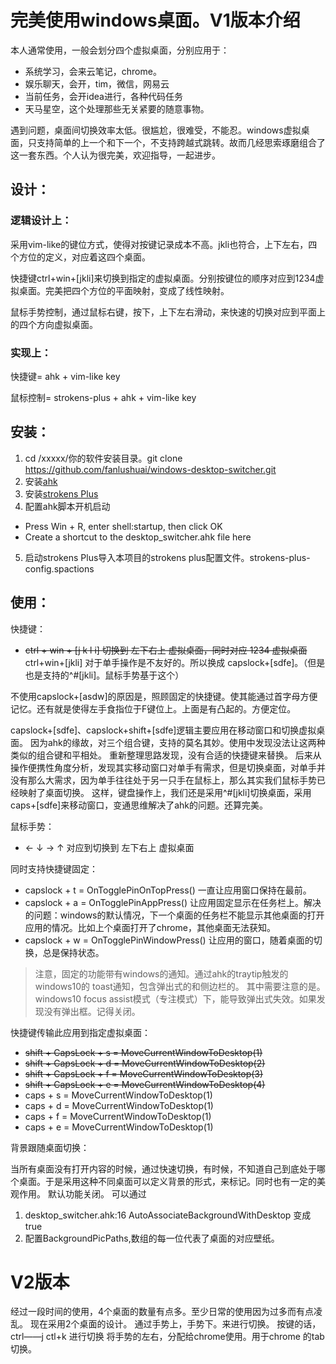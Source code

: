 # 完美使用windows桌面。V1版本介绍
本人通常使用，一般会划分四个虚拟桌面，分别应用于：
- 系统学习，会来云笔记，chrome。
- 娱乐聊天，会开，tim，微信，网易云
- 当前任务，会开idea进行，各种代码任务
- 天马星空，这个处理那些无关紧要的随意事物。

遇到问题，桌面间切换效率太低。很尴尬，很难受，不能忍。windows虚拟桌面，只支持简单的上一个和下一个，不支持跨越式跳转。故而几经思索琢磨组合了这一套东西。个人认为很完美，欢迎指导，一起进步。

## 设计：
### 逻辑设计上：
采用vim-like的键位方式，使得对按键记录成本不高。jkli也符合，上下左右，四个方位的定义，对应着这四个桌面。

快捷键ctrl+win+[jkli]来切换到指定的虚拟桌面。分别按键位的顺序对应到1234虚拟桌面。完美把四个方位的平面映射，变成了线性映射。

鼠标手势控制，通过鼠标右键，按下，上下左右滑动，来快速的切换对应到平面上的四个方向虚拟桌面。

### 实现上：

快捷键= ahk + vim-like key

鼠标控制= strokens-plus + ahk + vim-like key

## 安装：
1. cd /xxxxx/你的软件安装目录。git clone https://github.com/fanlushuai/windows-desktop-switcher.git
2. 安装[ahk](https://www.autohotkey.com/)
3. 安装[strokens Plus](https://www.strokesplus.com/downloads/)
4. 配置ahk脚本开机启动
- Press Win + R, enter shell:startup, then click OK
- Create a shortcut to the desktop_switcher.ahk file here
5. 启动strokens Plus导入本项目的strokens plus配置文件。strokens-plus-config.spactions

## 使用：
快捷键：
- ~~ctrl + win + [j k l i] 切换到 左下右上 虚拟桌面，同时对应 1234 虚拟桌面~~
ctrl+win+[jkli] 对于单手操作是不友好的。所以换成 capslock+[sdfe]。（但是也是支持的^#[jkli]。鼠标手势基于这个）

不使用capslock+[asdw]的原因是，照顾固定的快捷键。使其能通过首字母方便记忆。还有就是使得左手食指位于F键位上。上面是有凸起的。方便定位。

capslock+[sdfe]、capslock+shift+[sdfe]逻辑主要应用在移动窗口和切换虚拟桌面。
因为ahk的缘故，对三个组合键，支持的莫名其妙。使用中发现没法让这两种类似的组合键和平相处。
重新整理思路发现，没有合适的快捷键来替换。
后来从操作便携性角度分析，发现其实移动窗口对单手有需求，但是切换桌面，对单手并没有那么大需求，因为单手往往处于另一只手在鼠标上，那么其实我们鼠标手势已经映射了桌面切换。
这样，键盘操作上，我们还是采用^#[jkli]切换桌面，采用caps+[sdfe]来移动窗口，变通思维解决了ahk的问题。还算完美。

鼠标手势：
- ← ↓ → ↑ 对应到切换到  左下右上 虚拟桌面

同时支持快捷键固定：
- capslock + t = OnTogglePinOnTopPress()  一直让应用窗口保持在最前。
- capslock + a = OnTogglePinAppPress()    让应用固定显示在任务栏上。解决的问题：windows的默认情况，下一个桌面的任务栏不能显示其他桌面的打开应用的情况。比如上个桌面打开了chrome，其他桌面无法获知。
- capslock + w = OnTogglePinWindowPress()  让应用的窗口，随着桌面的切换，总是保持状态。

> 注意，固定的功能带有windows的通知。通过ahk的traytip触发的windows10的 toast通知，包含弹出式的和侧边栏的。
  其中需要注意的是。windows10 focus assist模式（专注模式）下，能导致弹出式失效。如果发现没有弹出框。记得关闭。

快捷键传输此应用到指定虚拟桌面：
- ~~shift + CapsLock + s = MoveCurrentWindowToDesktop(1)~~
- ~~shift + CapsLock + d = MoveCurrentWindowToDesktop(2)~~
- ~~shift + CapsLock + f = MoveCurrentWindowToDesktop(3)~~
- ~~shift + CapsLock + e = MoveCurrentWindowToDesktop(4)~~
- caps + s = MoveCurrentWindowToDesktop(1)
- caps + d = MoveCurrentWindowToDesktop(1)
- caps + f = MoveCurrentWindowToDesktop(1)
- caps + e = MoveCurrentWindowToDesktop(1)

背景跟随桌面切换：

当所有桌面没有打开内容的时候，通过快速切换，有时候，不知道自己到底处于哪个桌面。于是采用这种不同桌面可以定义背景的形式，来标记。同时也有一定的美观作用。
默认功能关闭。
可以通过
1. desktop_switcher.ahk:16  AutoAssociateBackgroundWithDesktop 变成true
2. 配置BackgroundPicPaths,数组的每一位代表了桌面的对应壁纸。

# V2版本
经过一段时间的使用，4个桌面的数量有点多。至少日常的使用因为过多而有点凌乱。
现在采用2个桌面的设计。
通过手势上，手势下。来进行切换。
按键的话，ctrl——j   ctl+k 进行切换
将手势的左右，分配给chrome使用。用于chrome 的tab切换。
